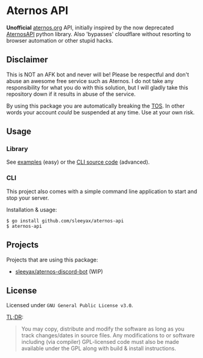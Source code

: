 # Aternos API
**Unofficial** [aternos.org](https://aternos.org/) API, initially inspired by the now deprecated [AternosAPI](https://github.com/Duerocraft/AternosAPI) python library. Also 'bypasses' cloudflare without resorting to browser automation or other stupid hacks.

## Disclaimer
This is NOT an AFK bot and never will be! Please be respectful and don't abuse an awesome free service such as Aternos. I do not take any responsibility for what you do with this solution, but I will gladly take this repository down if it results in abuse of the service.

By using this package you are automatically breaking the [TOS](https://aternos.gmbh/en/aternos/terms). In other words your account *could* be suspended at any time. Use at your own risk.

## Usage
### Library
See [examples](./examples) (easy) or the [CLI source code](./cmd) (advanced).

### CLI
This project also comes with a simple command line application to start and stop your server.

Installation & usage:
```
$ go install github.com/sleeyax/aternos-api
$ aternos-api
```

## Projects
Projects that are using this package:
* [sleeyax/aternos-discord-bot](https://github.com/sleeyax/aternos-discord-bot) (WIP)

## License
Licensed under `GNU General Public License v3.0`.

[TL;DR](https://tldrlegal.com/license/gnu-general-public-license-v3-(gpl-3)):

> You may copy, distribute and modify the software as long as you track changes/dates in source files. 
> Any modifications to or software including (via compiler) GPL-licensed code must also be made available under the GPL along with build & install instructions.
